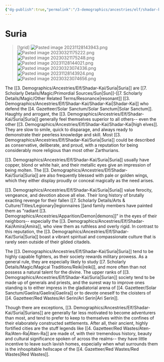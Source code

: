 ```yaml
---
{"dg-publish":true,"permalink":"/3-demographics/ancestries/elf/shadar-kai/suria/","noteIcon":""}
---
```


# Suria

>[!grid]
>![Pasted image 20231128143943.png](/img/user/x.%20Assets/Attachments/Pasted%20image%2020231128143943.png)
>![Pasted image 20230321175222.png](/img/user/x.%20Assets/Attachments/Pasted%20image%2020230321175222.png)
>![Pasted image 20230321175248.png](/img/user/x.%20Assets/Attachments/Pasted%20image%2020230321175248.png)
>![Pasted image 20231128144021.png](/img/user/x.%20Assets/Attachments/Pasted%20image%2020231128144021.png)
![Pasted image 20230323074336.png](/img/user/x.%20Assets/Attachments/Pasted%20image%2020230323074336.png)
>![Pasted image 20231128143924.png](/img/user/x.%20Assets/Attachments/Pasted%20image%2020231128143924.png)
![Pasted image 20230323074656.png](/img/user/x.%20Assets/Attachments/Pasted%20image%2020230323074656.png)

The [[3. Demographics/Ancestries/Elf/Shadar-Kai/Suria\|Suria]] are [[7. Scholarly Details/Magic/Primordial Sources/Sun\|Sun]]-[[7. Scholarly Details/Magic/Other Related Terms/Resonance\|resonant]] [[3. Demographics/Ancestries/Elf/Shadar-Kai/Shadar-Kai\|Shadar-Kai]] who defend the [[4. Gazetteer/Solar Sanctum/Solar Sanctum\|Solar Sanctum]]. Haughty and arrogant, the [[3. Demographics/Ancestries/Elf/Shadar-Kai/Suria\|Suria]] generally feel themselves superior to all others-- even the other [[3. Demographics/Ancestries/Elf/Shadar-Kai/Shadar-Kai\|high elves]]. They are slow to smile, quick to disparage, and always ready to demonstrate their peerless knowledge and skill. Most [[3. Demographics/Ancestries/Elf/Shadar-Kai/Suria\|Suria]] could be described as conservative, deliberate, and proud, with a reputation for being considerably more religious than most other Zarthurians.

[[3. Demographics/Ancestries/Elf/Shadar-Kai/Suria\|Suria]] usually have copper, blond or white hair, and their metallic eyes give an impression of being molten. The [[3. Demographics/Ancestries/Elf/Shadar-Kai/Suria\|Suria]] are also frequently blessed with pale or golden wings, which they either display proudly or conceal magically as the need arises. 

[[3. Demographics/Ancestries/Elf/Shadar-Kai/Suria\|Suria]] value ferocity, vengeance, and devotion above all else. Their long history of brutally exacting revenge for their fallen [[7. Scholarly Details/Arts & Culture/Titles/Legionary\|legionnaires ]]and family members have painted them as "radiant [[3. Demographics/Ancestries/Apparition/Demon\|demons]]" in the eyes of their neighbors-- especially the [[3. Demographics/Ancestries/Elf/Shadar-Kai/Amira\|Amira]], who view them as ruthless and overly rigid. In contrast to this reputation, the [[3. Demographics/Ancestries/Elf/Shadar-Kai/Suria\|Suria]] boast a vibrant spiritual and compassionate culture that is rarely seen outside of their gilded citadels. 

The [[3. Demographics/Ancestries/Elf/Shadar-Kai/Suria\|Suria]] tend to be highly capable fighters, as their society rewards military prowess. As a general rule, they are especially likely to study [[7. Scholarly Details/Magic/Magical Traditions/Reiki\|reiki]], and more often than not possess a natural talent for the divine. The upper ranks of [[3. Demographics/Ancestries/Elf/Shadar-Kai/Suria\|Surian]] society tend to be made up of generals and priests, and the surest way to improve ones standing is to either impress in the gladiatorial arena of [[4. Gazetteer/Solar Sanctum/Gaelira/Gaelira\|Gaelira]] or to devote oneself to the cloisters of [[4. Gazetteer/Red Wastes/Ari Serin/Ari Serin\|Ari Serin]].

Though there are exceptions, [[3. Demographics/Ancestries/Elf/Shadar-Kai/Suria\|Surians]] are generally far less motivated to become adventurers than most, and tend to prefer to keep to themselves within the confines of their elaborately constructed settlements. After all, their ancient, highly fortified cities are the stuff legends like [[4. Gazetteer/Red Wastes/Aten-Ra/Aten-Ra\|Aten-Ra]] are made of, with their tremendous history, beauty and cultural significance spoken of across the realms-- they have little incentive to leave such lavish homes, especially when what surrounds them is the inhospitable hellscape of the [[4. Gazetteer/Red Wastes/Red Wastes\|Red Wastes]]. 


